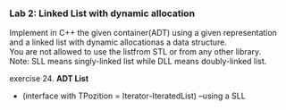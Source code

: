 ### Lab 2: Linked List with dynamic allocation

Implement in C++ the given container(ADT) using a given representation and a linked list with dynamic allocationas a data  structure.\
You are not  allowed to use the listfrom STL or from any other library.\
Note: SLL means singly-linked list while DLL means doubly-linked list.

exercise 24. **ADT List**
  - (interface with TPozition = Iterator-IteratedList) –using a SLL

